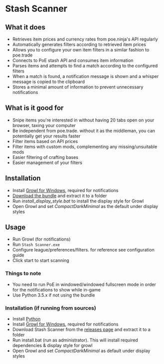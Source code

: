 # Stash Scanner

## What it does
- Retrieves item prices and currency rates from poe.ninja's API regularly
- Automatically generates filters according to retrieved item prices
- Allows you to configure your own item filters in a similar fashion to poe.trade
- Connects to PoE stash API and consumes item information
- Parses items and attempts to find a match according to the configured filters
- When a match is found, a notification message is shown and a whisper message is copied to the clipboard
- Stores a minimal amount of information to prevent unnecessary notifications 

## What is it good for
- Snipe items you're interested in without having 20 tabs open on your browser, taxing your computer
- Be independent from poe.trade. without it as the middleman, you can potentially get your results faster
- Filter items based on API prices
- Filter items with custom mods, complementing any missing/unsuitable mods
- Easier filtering of crafting bases
- Easier management of your filters

## Installation
- Install [Growl for Windows](http://www.growlforwindows.com/gfw/d.ashx?f=GrowlInstaller.exe), required for notifications
- [Download the bundle](../../releases/latest) and extract it to a folder
- Run *install_display_style.bat* to install the display style for Growl
- Open Growl and set *CompactDarkMinimal* as the default under display styles

## Usage
- Run Growl (for notifications)
- Run `Stash Scanner.exe`
- Configure league/preferences/filters. for reference see configuration guide
- Click start to start scanning

### Things to note
- You need to run PoE in windowed/windowed fullscreen mode in order for the notifications to show while in-game
- Use Python 3.5.x if not using the bundle

### Installation (if running from sources)
- Install [Python](https://www.python.org/ftp/python/3.5.2/python-3.5.2.exe)
- Install [Growl for Windows](http://www.growlforwindows.com/gfw/d.ashx?f=GrowlInstaller.exe), required for notifications
- Download Stash Scanner from the [releases page](../../releases/latest) and extract it to a folder
- Run install.bat (run as administrator). This will install required dependencies & display style for growl
- Open Growl and set *CompactDarkMinimal* as default under display styles
